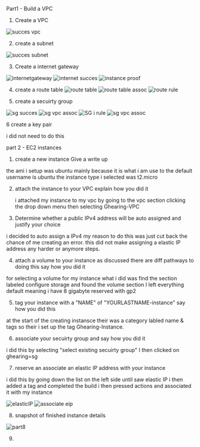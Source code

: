 Part1 - Build a VPC 

1. Create a VPC

![succes vpc](https://user-images.githubusercontent.com/70773439/193670729-8b316b2e-80a5-4a35-81d1-88b773ea87c0.PNG)

2. create a subnet

![succes subnet](https://user-images.githubusercontent.com/70773439/193670787-be9c816e-2b3b-4365-8262-a170eab21888.PNG)

3. Create a internet gateway

![internetgateway](https://user-images.githubusercontent.com/70773439/193670381-e1137ede-72fe-4fa3-a0f6-35a054c858d6.PNG)
![internet succes](https://user-images.githubusercontent.com/70773439/193670454-8f6a153f-a073-4ef5-ba70-03a2e1da1d5d.PNG)
![instance proof](https://user-images.githubusercontent.com/70773439/193670547-8879d2fa-71d2-4c25-b9c3-f4940b6e7b08.PNG)

4. create a route table 
![route table](https://user-images.githubusercontent.com/70773439/193670062-25c4df72-a902-48dc-949b-0f2d06691eb8.PNG)
![route table assoc](https://user-images.githubusercontent.com/70773439/193670104-2c0152bb-fc59-4c68-b58b-2ca063e9d806.PNG)
![route rule](https://user-images.githubusercontent.com/70773439/193670203-b4c6202b-e4d1-4b83-80f1-ed91adcecf1f.PNG)

5. create a secuirty group
 
![sg succes](https://user-images.githubusercontent.com/70773439/193669170-2db08745-45e1-415e-b2c2-5458ab69c64f.PNG)
![sg vpc assoc](https://user-images.githubusercontent.com/70773439/193669189-173bce3c-688c-411c-ae12-6369d40b29c0.PNG)
![SG i rule](https://user-images.githubusercontent.com/70773439/193669751-86f59dfd-4558-4619-b046-0c09049c4406.PNG)
![sg vpc assoc](https://user-images.githubusercontent.com/70773439/193669852-2c56e3d7-40a9-4083-9698-e8201c9973b2.PNG)


6 create a key pair

i did not need to do this 


part 2 - EC2 instances 

1. create a new instance Give a write up 
  
  the ami i setup was ubuntu mainly because it is what i am use to 
  the default username is ubuntu
  the instance type i selected was t2.micro

2. attach the instance to your VPC explain how you did it 
   
   i attached my instance to my vpc by going to the vpc section clicking the drop down menu then selecting Ghearing-VPC

3. Determine whether a public IPv4 address will be auto assigned and justify your choice 
  
  i decided to auto assign a IPv4 my reason to do this was just cut back the chance of me creating an error.
  this did not make assigning a elastic IP address any harder or anymore steps.

4. attach a volume to your instance as discussed there are diff pathways to doing this say how you did it

for selecting a volume for my instance what i did was find the section labeled configure storage and found the volume section I left everything default meaning i have 8 gigabyte reserved with gp2 

5. tag your instance with a "NAME" of "YOURLASTNAME-instance" say how you did this 

at the start of the creating instansce their was a category labled name & tags so their i set up the tag Ghearing-Instance.

6. associate your secuirty group and say how you did it

i did this by selecting "select existing secuirty group" I then clicked on ghearing=sg

7. reserve an associate an elastic IP address with your instance

i did this by going down the list on the left side until saw elastic IP i then added a tag and completed the build i then pressed actions and associated it with my instance  

![elasticIP](https://user-images.githubusercontent.com/70773439/193668717-559fc0ca-1a1e-4804-a866-53809e517847.PNG)
![associate eip](https://user-images.githubusercontent.com/70773439/193668743-c8841bf7-d69c-4dff-94e5-b3fca502e456.PNG)


8. snapshot of finished instance details

![part8](https://user-images.githubusercontent.com/70773439/193668603-31535bfd-ed14-42fb-b104-3dcc651690e9.PNG)

9.
